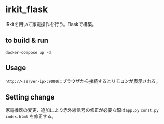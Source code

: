 # irkit_flask
IRkitを用いて家電操作を行う。Flaskで構築。

## to build & run
```
docker-compose up -d
```

## Usage
`http://<server-ip>:9000`にブラウザから接続するとリモコンが表示される。

## Setting change
家電機器の変更、追加により赤外線信号の修正が必要な際は`app.py` `const.py` `index.html` を修正する。
